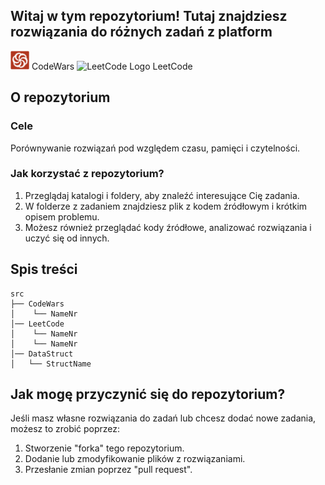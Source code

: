 ## Witaj w tym repozytorium! Tutaj znajdziesz rozwiązania do różnych zadań z platform

<img src="./public/68747470733a2f2f7777772e636f6465776172732e636f6d2f7061636b732f6173736574732f6c6f676f2e36313139326366372e737667.svg" alt="CodeWars Logo" width="30" height="30"/> CodeWars <img src="https://upload.wikimedia.org/wikipedia/commons/1/19/LeetCode_logo_black.png" alt="LeetCode Logo" width="30" height="30"/> LeetCode 





## O repozytorium

### Cele

Porównywanie rozwiązań pod względem czasu, pamięci i czytelności.

### Jak korzystać z repozytorium?

1. Przeglądaj katalogi i foldery, aby znaleźć interesujące Cię zadania.
2. W folderze z zadaniem znajdziesz plik z kodem źródłowym i krótkim opisem problemu.
3. Możesz również przeglądać kody źródłowe, analizować rozwiązania i uczyć się od innych.

## Spis treści
    src
    ├── CodeWars
    │    └── NameNr
    │── LeetCode
    │    └── NameNr
    │    └── NameNr 
    │── DataStruct
    │   └── StructName

## Jak mogę przyczynić się do repozytorium?

Jeśli masz własne rozwiązania do zadań lub chcesz dodać nowe zadania, możesz to zrobić poprzez:

1. Stworzenie "forka" tego repozytorium.
2. Dodanie lub zmodyfikowanie plików z rozwiązaniami.
3. Przesłanie zmian poprzez "pull request".




